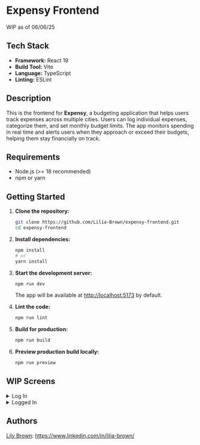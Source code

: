# Expensy Frontend

WIP as of 06/06/25

## Tech Stack

- **Framework:** React 19
- **Build Tool:** Vite
- **Language:** TypeScript
- **Linting:** ESLint

## Description

This is the frontend for **Expensy**, a budgeting application that helps users track expenses across multiple cities. Users can log individual expenses, categorize them, and set monthly budget limits. The app monitors spending in real time and alerts users when they approach or exceed their budgets, helping them stay financially on track.

## Requirements

- Node.js (>= 18 recommended)
- npm or yarn

## Getting Started

1. **Clone the repository:**

   ```bash
   git clone https://github.com/Lilia-Brown/expensy-frontend.git
   cd expensy-frontend
   ```

2. **Install dependencies:**

   ```bash
   npm install
   # or
   yarn install
   ```

3. **Start the development server:**

   ```bash
   npm run dev
   ```

   The app will be available at [http://localhost:5173](http://localhost:5173) by default.

4. **Lint the code:**

   ```bash
   npm run lint
   ```

5. **Build for production:**

   ```bash
   npm run build
   ```

6. **Preview production build locally:**

   ```bash
   npm run preview
   ```
## WIP Screens

<details><summary>Log In</summary>
   <img width="1450" alt="Screenshot 2025-06-06 at 6 17 29 PM" src="https://github.com/user-attachments/assets/78d684d7-af80-401d-9592-507dbebc2c4b" />
</details>

<details><summary>Logged In</summary>
   <img width="1450" alt="251024 - Dashboard" src="https://github.com/user-attachments/assets/6e5e1923-623d-4a5a-8db7-cf435585a71c" />
   <img width="1450" alt="251024 - Add Expense" src="https://github.com/user-attachments/assets/4ada0ce7-278a-46b8-a061-f58a78d3fe24" />

</details>


## Authors

[Lily Brown](https://tinyurl.com/lilia-brown): https://www.linkedin.com/in/lilia-brown/
